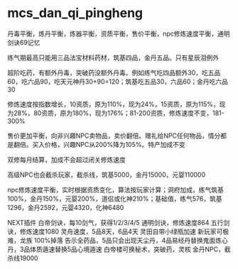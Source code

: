 # mcs_dan_qi_pingheng

丹毒平衡，炼丹平衡，炼器平衡，资质平衡，售价平衡，npc修炼速度平衡，通明剑诀69记忆

练气期最高只能用三品法宝材料药材，筑基四品，金丹五品。只有星辰泪例外

超阶吃药，有额外丹毒，突破药没额外丹毒。例如练气吃四品额外30，吃五品60，吃六品90，吃天元神丹30+90=120；筑基吃五品30，六品60；金丹吃六品30

修炼速度按指数增长，10资质，原为110%，现为24%，15资质，原为115%，现为28%，80资质，原为180%，现为176%；81-200资质，修炼速度不变，181-300%

售价更加平衡，向非兴趣NPC卖物品，卖价翻倍。赠礼给NPC任何物品，情分都是翻倍。买入价格，兴趣NPC从200%降为105%。特产加成不变

双修每月结算，加成不会超过闭关修炼速度

高级NPC也会截杀玩家，截杀线，筑基5000，金丹15000，元婴110000

npc修炼速度平衡，实时根据资质变化，算法按玩家计算；洞府加成，练气筑基100%，金丹150%，元婴200%，道侣或化神210%；基础值，练气576，筑基1296，金丹2592，元婴4320，化神6480

NEXT插件
白帝剑诀，每10剑气，获得1/2/3/4/5
通明剑诀，修炼速度864
五行剑诀，修炼速度1080
灵舟速度，5品8天，6品4天
灵田自带小绿瓶加速
新玩家可极难，龙族
100%掉落
告示全药品，5品只会出现天尘丹，4品易经丹替换鬼面炼心丹，3品体质遁速替换5品心境遁速
白帝楼可换秘术，突破药，灵核
金丹NPC，截杀线19000